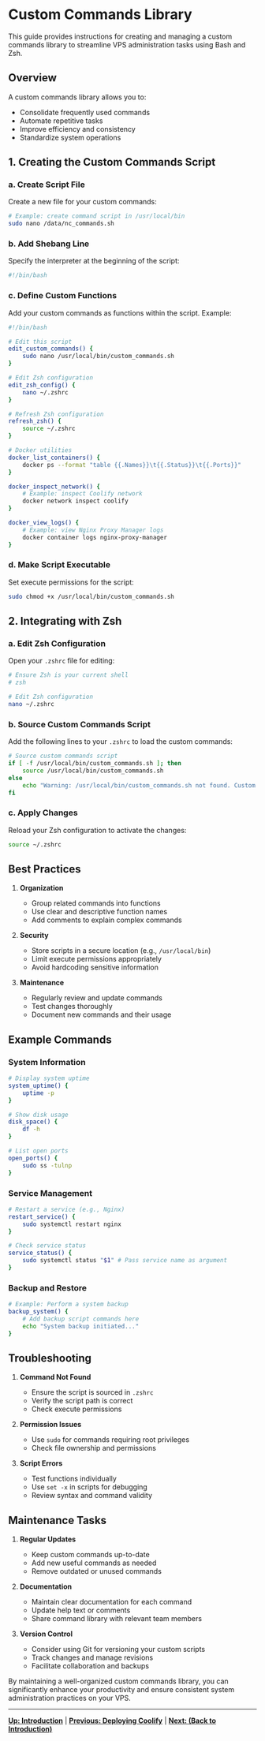 # Custom Commands Library

This guide provides instructions for creating and managing a custom commands library to streamline VPS administration tasks using Bash and Zsh.

## Overview

A custom commands library allows you to:

- Consolidate frequently used commands
- Automate repetitive tasks
- Improve efficiency and consistency
- Standardize system operations

## 1. Creating the Custom Commands Script

### a. Create Script File

Create a new file for your custom commands:

```bash
# Example: create command script in /usr/local/bin
sudo nano /data/nc_commands.sh
```

### b. Add Shebang Line

Specify the interpreter at the beginning of the script:

```bash
#!/bin/bash
```

### c. Define Custom Functions

Add your custom commands as functions within the script. Example:

```bash
#!/bin/bash

# Edit this script
edit_custom_commands() {
    sudo nano /usr/local/bin/custom_commands.sh
}

# Edit Zsh configuration
edit_zsh_config() {
    nano ~/.zshrc
}

# Refresh Zsh configuration
refresh_zsh() {
    source ~/.zshrc
}

# Docker utilities
docker_list_containers() {
	docker ps --format "table {{.Names}}\t{{.Status}}\t{{.Ports}}"
}

docker_inspect_network() {
    # Example: inspect Coolify network
    docker network inspect coolify
}

docker_view_logs() {
    # Example: view Nginx Proxy Manager logs
    docker container logs nginx-proxy-manager
}
```

### d. Make Script Executable

Set execute permissions for the script:

```bash
sudo chmod +x /usr/local/bin/custom_commands.sh
```

## 2. Integrating with Zsh

### a. Edit Zsh Configuration

Open your `.zshrc` file for editing:

```bash
# Ensure Zsh is your current shell
# zsh

# Edit Zsh configuration
nano ~/.zshrc
```

### b. Source Custom Commands Script

Add the following lines to your `.zshrc` to load the custom commands:

```bash
# Source custom commands script
if [ -f /usr/local/bin/custom_commands.sh ]; then
    source /usr/local/bin/custom_commands.sh
else
    echo "Warning: /usr/local/bin/custom_commands.sh not found. Custom commands not loaded."
fi
```

### c. Apply Changes

Reload your Zsh configuration to activate the changes:

```bash
source ~/.zshrc
```

## Best Practices

1. **Organization**

   - Group related commands into functions
   - Use clear and descriptive function names
   - Add comments to explain complex commands

2. **Security**

   - Store scripts in a secure location (e.g., `/usr/local/bin`)
   - Limit execute permissions appropriately
   - Avoid hardcoding sensitive information

3. **Maintenance**
   - Regularly review and update commands
   - Test changes thoroughly
   - Document new commands and their usage

## Example Commands

### System Information

```bash
# Display system uptime
system_uptime() {
    uptime -p
}

# Show disk usage
disk_space() {
    df -h
}

# List open ports
open_ports() {
    sudo ss -tulnp
}
```

### Service Management

```bash
# Restart a service (e.g., Nginx)
restart_service() {
    sudo systemctl restart nginx
}

# Check service status
service_status() {
    sudo systemctl status "$1" # Pass service name as argument
}
```

### Backup and Restore

```bash
# Example: Perform a system backup
backup_system() {
    # Add backup script commands here
    echo "System backup initiated..."
}
```

## Troubleshooting

1. **Command Not Found**

   - Ensure the script is sourced in `.zshrc`
   - Verify the script path is correct
   - Check execute permissions

2. **Permission Issues**

   - Use `sudo` for commands requiring root privileges
   - Check file ownership and permissions

3. **Script Errors**
   - Test functions individually
   - Use `set -x` in scripts for debugging
   - Review syntax and command validity

## Maintenance Tasks

1. **Regular Updates**

   - Keep custom commands up-to-date
   - Add new useful commands as needed
   - Remove outdated or unused commands

2. **Documentation**

   - Maintain clear documentation for each command
   - Update help text or comments
   - Share command library with relevant team members

3. **Version Control**
   - Consider using Git for versioning your custom scripts
   - Track changes and manage revisions
   - Facilitate collaboration and backups

By maintaining a well-organized custom commands library, you can significantly enhance your productivity and ensure consistent system administration practices on your VPS.

---

**[Up: Introduction](./get-started-with-a-new-linux-vps.md)** | **[Previous: Deploying Coolify](./get-started-with-a-new-linux-vps.md)** | **[Next: (Back to Introduction)](./get-started-with-a-new-linux-vps.md)**
